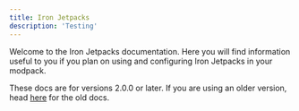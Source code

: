 ```yaml
---
title: Iron Jetpacks
description: 'Testing'
---
```


Welcome to the Iron Jetpacks documentation. Here you will find information useful to you if you plan on using and configuring Iron Jetpacks in your modpack.

These docs are for versions 2.0.0 or later. If you are using an older version, head [here](https://github.com/BlakeBr0/IronJetpacks/wiki/JSON-Values) for the old docs.
